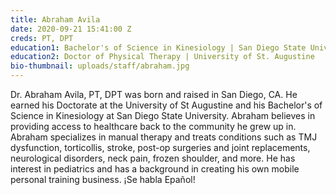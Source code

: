 ```yaml
---
title: Abraham Avila
date: 2020-09-21 15:41:00 Z
creds: PT, DPT
education1: Bachelor's of Science in Kinesiology | San Diego State University
education2: Doctor of Physical Therapy | University of St. Augustine
bio-thumbnail: uploads/staff/abraham.jpg
---
```


Dr. Abraham Avila, PT, DPT was born and raised in San Diego, CA. He earned his Doctorate at the University of St Augustine and his Bachelor's of Science in Kinesiology at San Diego State University. Abraham believes in providing access to healthcare back to the community he grew up in. Abraham specializes in manual therapy and treats conditions such as TMJ dysfunction, torticollis, stroke, post-op surgeries and joint replacements, neurological disorders, neck pain, frozen shoulder, and more. He has interest in pediatrics and has a background in creating his own mobile personal training business. ¡Se habla Epañol!